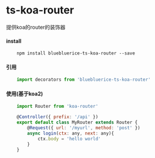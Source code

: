 # ts-koa-router
提供koa的router的装饰器

#### install
```shell
	npm install bluebluerice-ts-koa-router --save
```

#### 引用
```javascript
	import decorators from 'bluebluerice-ts-koa-router'
```

#### 使用(基于koa2)
```javascript
	import Router from 'koa-router'

	@Controller({ prefix: '/api' })
	export default class MyRouter extends Router {
		@Request({ url: '/myurl', method: 'post' })
		async login(ctx: any, next: any){
			ctx.body = 'hello world'
		}
	}
```